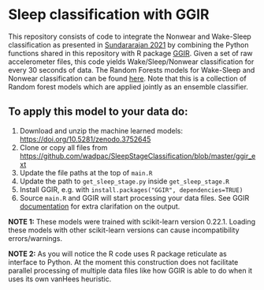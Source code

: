 # Sleep classification with GGIR

This repository consists of code to integrate the Nonwear and Wake-Sleep classification as presented in [Sundararajan 2021](https://www.nature.com/articles/s41598-020-79217-x) by combining the Python functions shared in this repository with R package [GGIR](https://cran.r-project.org/web/packages/GGIR/index.html). Given a set of raw accelerometer files, this code yields Wake/Sleep/Nonwear classification for every 30 seconds of data. The Random Forests models for Wake-Sleep and Nonwear classification can be found [here](https://doi.org/10.5281/zenodo.3752645
). Note that this is a collection of Random forest models which are applied jointly as an ensemble classifier.


## To apply this model to your data do:
1. Download and unzip the machine learned models: https://doi.org/10.5281/zenodo.3752645
2. Clone or copy all files from https://github.com/wadpac/SleepStageClassification/blob/master/ggir_ext
3. Update the file paths at the top of `main.R`
4. Update the path to `get_sleep_stage.py` inside `get_sleep_stage.R`
5. Install GGIR, e.g. with `install.packages("GGIR", dependencies=TRUE)`
6. Source `main.R` and GGIR will start processing your data files. See GGIR [documentation](https://cran.r-project.org/web/packages/GGIR/vignettes/GGIR.html) for extra clarifation on the output.


**NOTE 1:**
These models were trained with scikit-learn version 0.22.1. Loading these models with other scikit-learn versions can cause incompatibility errors/warnings.

**NOTE 2:**
As you will notice the R code uses R package reticulate as interface to Python. At the moment this construction does not facilitate parallel processing of multiple data files like how GGIR is able to do when it uses its own vanHees heuristic.

